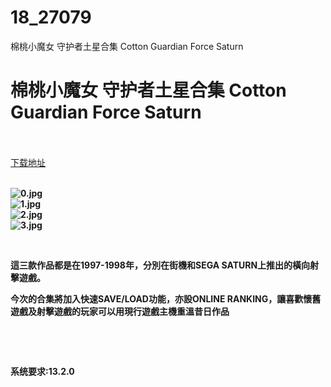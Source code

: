 # 18_27079
棉桃小魔女 守护者土星合集 Cotton Guardian Force Saturn
# 棉桃小魔女 守护者土星合集 Cotton Guardian Force Saturn
 <br/></br>
[下载地址](https://www.switch520.cc/article/27079 "下载地址")
<br/></br>

<p><strong><img title="0.jpg" src="https://www.switch520.cc/muke_img/2022_02_12_6fb3817e9ad2a.jpg" alt="0.jpg"></strong><br>
<strong><img title="1.jpg" src="https://www.switch520.cc/muke_img/2022_02_12_eee91a074d4ab.jpg" alt="1.jpg"></strong><br>
<strong><img title="2.jpg" src="https://www.switch520.cc/muke_img/2022_02_12_296614d409fa1.jpg" alt="2.jpg"></strong><br>
<strong><img title="3.jpg" src="https://www.switch520.cc/muke_img/2022_02_12_60e82c80e0ca2.jpg" alt="3.jpg">&nbsp;</strong></p>
<p>&nbsp;</p>
<p><strong>這三款作品都是在1997-1998年，分別在街機和SEGA SATURN上推出的橫向射擊遊戲。</strong></p>
<p><strong>今次的合集將加入快速SAVE/LOAD功能，亦設ONLINE RANKING，讓喜歡懷舊遊戲及射擊遊戲的玩家可以用現行遊戲主機重溫昔日作品</strong></p>
<p>&nbsp;</p>
<p>&nbsp;</p>
<p><strong>系统要求:13.2.0</strong></p>



<p>&nbsp;</p>
